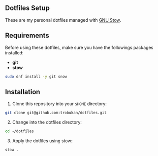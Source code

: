 ## Dotfiles Setup
These are my personal dotfiles managed with [GNU Stow](https://www.gnu.org/software/stow/).

## Requirements
Before using these dotfiles, make sure you have the followings packages installed:
- **git** 
- **stow** 

```bash 
sudo dnf install -y git snow
```

## Installation
1. Clone this repository into your `$HOME` directory:
```bash
git clone git@github.com:trobukan/dotfiles.git
```
2. Change into the dotfiles directory:
```bash
cd ~/dotfiles
```
3. Apply the dotfiles using stow:
```bash
stow .
```
